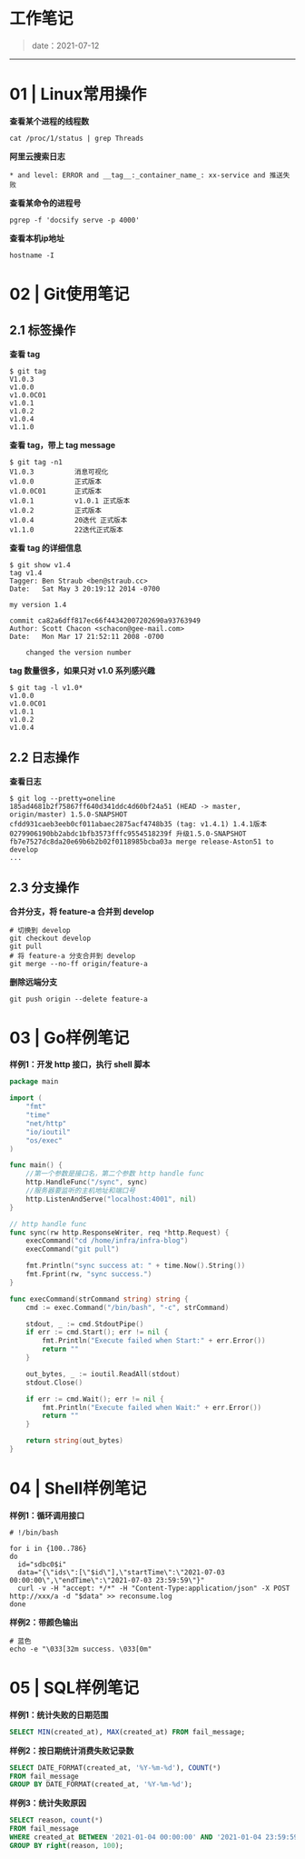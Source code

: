 # 工作笔记

> date：2021-07-12

---

# 01 | Linux常用操作

**查看某个进程的线程数**

```shell
cat /proc/1/status | grep Threads
```

**阿里云搜索日志**

```
* and level: ERROR and __tag__:_container_name_: xx-service and 推送失败
```

**查看某命令的进程号**

```shell
pgrep -f 'docsify serve -p 4000'
```

**查看本机ip地址**

```shell
hostname -I
```

# 02 | Git使用笔记

## 2.1 标签操作

**查看 tag**

```shell
$ git tag
V1.0.3
v1.0.0
v1.0.0C01
v1.0.1
v1.0.2
v1.0.4
v1.1.0
```

**查看 tag，带上 tag message**

```shell
$ git tag -n1
V1.0.3          消息可视化
v1.0.0          正式版本
v1.0.0C01       正式版本
v1.0.1          v1.0.1 正式版本
v1.0.2          正式版本
v1.0.4          20迭代 正式版本
v1.1.0          22迭代正式版本
```

**查看 tag 的详细信息**

```shell
$ git show v1.4
tag v1.4
Tagger: Ben Straub <ben@straub.cc>
Date:   Sat May 3 20:19:12 2014 -0700

my version 1.4

commit ca82a6dff817ec66f44342007202690a93763949
Author: Scott Chacon <schacon@gee-mail.com>
Date:   Mon Mar 17 21:52:11 2008 -0700

    changed the version number
```

**tag 数量很多，如果只对 v1.0 系列感兴趣**

```shell
$ git tag -l v1.0*
v1.0.0
v1.0.0C01
v1.0.1
v1.0.2
v1.0.4
```

## 2.2 日志操作

**查看日志**

```shell
$ git log --pretty=oneline
185ad4681b2f75867ff640d341ddc4d60bf24a51 (HEAD -> master, origin/master) 1.5.0-SNAPSHOT
cfdd931caeb3eeb0cf011abaec2875acf4748b35 (tag: v1.4.1) 1.4.1版本
0279906190bb2abdc1bfb3573fffc9554518239f 升级1.5.0-SNAPSHOT
fb7e7527dc8da20e69b6b2b02f0118985bcba03a merge release-Aston51 to develop
...
```

## 2.3 分支操作

**合并分支，将 feature-a 合并到 develop**

```shell
# 切换到 develop
git checkout develop
git pull
# 将 feature-a 分支合并到 develop
git merge --no-ff origin/feature-a
```

**删除远端分支**

```shell
git push origin --delete feature-a
```

# 03 | Go样例笔记

**样例1：开发 http 接口，执行 shell 脚本**

```go
package main

import (
    "fmt"
	"time"
    "net/http"
    "io/ioutil"
    "os/exec"
)

func main() {
    //第一个参数是接口名，第二个参数 http handle func
    http.HandleFunc("/sync", sync)
    //服务器要监听的主机地址和端口号
    http.ListenAndServe("localhost:4001", nil)
}

// http handle func
func sync(rw http.ResponseWriter, req *http.Request) {
    execCommand("cd /home/infra/infra-blog")
    execCommand("git pull")

	fmt.Println("sync success at: " + time.Now().String())
    fmt.Fprint(rw, "sync success.")
}

func execCommand(strCommand string) string {
	cmd := exec.Command("/bin/bash", "-c", strCommand)

	stdout, _ := cmd.StdoutPipe()
	if err := cmd.Start(); err != nil {
		fmt.Println("Execute failed when Start:" + err.Error())
		return ""
	}

	out_bytes, _ := ioutil.ReadAll(stdout)
	stdout.Close()

	if err := cmd.Wait(); err != nil {
		fmt.Println("Execute failed when Wait:" + err.Error())
		return ""
	}

	return string(out_bytes)
}
```

# 04 | Shell样例笔记

**样例1：循环调用接口**

```shell
# !/bin/bash

for i in {100..786}
do
  id="sdbc0$i"
  data="{\"ids\":[\"$id\"],\"startTime\":\"2021-07-03 00:00:00\",\"endTime\":\"2021-07-03 23:59:59\"}"
  curl -v -H "accept: */*" -H "Content-Type:application/json" -X POST http://xxx/a -d "$data" >> reconsume.log
done
```

**样例2：带颜色输出**

```shell
# 蓝色
echo -e "\033[32m success. \033[0m"
```

# 05 | SQL样例笔记

**样例1：统计失败的日期范围**

```sql
SELECT MIN(created_at), MAX(created_at) FROM fail_message;
```

**样例2：按日期统计消费失败记录数**

```sql
SELECT DATE_FORMAT(created_at, '%Y-%m-%d'), COUNT(*) 
FROM fail_message 
GROUP BY DATE_FORMAT(created_at, '%Y-%m-%d');
```

**样例3：统计失败原因**

```sql
SELECT reason, count(*) 
FROM fail_message 
WHERE created_at BETWEEN '2021-01-04 00:00:00' AND '2021-01-04 23:59:59' 
GROUP BY right(reason, 100);
```



